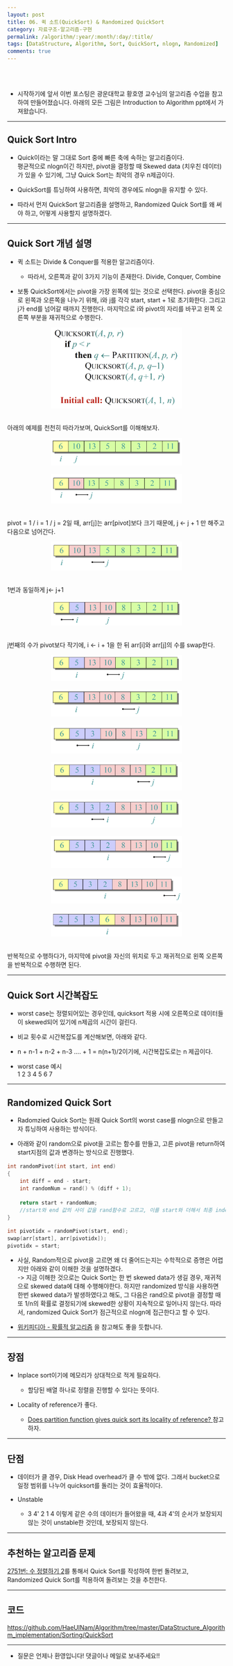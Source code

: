 ```yaml
---
layout: post
title: 06. 퀵 소트(QuickSort) & Randomized QuickSort
category: 자료구조-알고리즘-구현
permalink: /algorithm/:year/:month/:day/:title/
tags: [DataStructure, Algorithm, Sort, QuickSort, nlogn, Randomized]
comments: true
---
```

<br><br>
* 시작하기에 앞서 이번 포스팅은 광운대학교 황호영 교수님의 알고리즘 수업을 참고하여 만들어졌습니다. 아래의 모든 그림은 Introduction to Algorithm ppt에서 가져왔습니다.

---

## Quick Sort Intro

* Quick이라는 말 그대로 Sort 중에 빠른 축에 속하는 알고리즘이다. <br> 평균적으로 nlogn이긴 하지만, pivot을 결정할 때 Skewed data (치우친 데이터)가 있을 수 있기에, 그냥 Quick Sort는 최악의 경우 n제곱이다.

* QuickSort를 튜닝하여 사용하면, 최악의 경우에도 nlogn을 유지할 수 있다.

* 따라서 먼저 QuickSort 알고리즘을 설명하고, Randomized Quick Sort를 왜 써야 하고, 어떻게 사용할지 설명하겠다.

---

## Quick Sort 개념 설명

* 퀵 소트는 Divide & Conquer를 적용한 알고리즘이다.
    * 따라서, 오른쪽과 같이 3가지 기능이 존재한다. Divide, Conquer, Combine


* 보통 QuickSort에서는 pivot을 가장 왼쪽에 있는 것으로 선택한다. pivot을 중심으로 왼쪽과 오른쪽을 나누기 위해, i와 j를 각각 start, start + 1로 초기화한다. 그리고 j가 end를 넘어갈 때까지 진행한다. 마지막으로 i와 pivot의 자리를 바꾸고 왼쪽 오른쪽 부분을 재귀적으로 수행한다.

<center>
        <img style="max-width: 60%; height: auto;" src="/assets/post-img/algorithm/quicksort_0.png"/> 
</center><br>

아래의 예제를 천천히 따라가보며, QuickSort를 이해해보자.

<center>
        <img style="max-width: 60%; height: auto;" src="/assets/post-img/algorithm/quicksort_1.png"/> 
</center><br>
<center>
        <img style="max-width: 60%; height: auto;" src="/assets/post-img/algorithm/quicksort_2.png"/> 
</center><br>

pivot = 1 / i = 1 / j = 2일 때, arr[j]는 arr[pivot]보다 크기 때문에, j <- j + 1 만 해주고 다음으로 넘어간다.

 
<center>
        <img style="max-width: 60%; height: auto;" src="/assets/post-img/algorithm/quicksort_3.png"/> 
</center><br>

1번과 동일하게 j<- j+1
 
<center>
        <img style="max-width: 60%; height: auto;" src="/assets/post-img/algorithm/quicksort_4.png"/> 
</center><br>

j번째의 수가 pivot보다 작기에, i <- i + 1을 한 뒤 arr[i]와 arr[j]의 수를 swap한다.

<center>
        <img style="max-width: 60%; height: auto;" src="/assets/post-img/algorithm/quicksort_5.png"/> 
</center><br>

<center>
        <img style="max-width: 60%; height: auto;" src="/assets/post-img/algorithm/quicksort_6.png"/> 
</center><br>
<center>
        <img style="max-width: 60%; height: auto;" src="/assets/post-img/algorithm/quicksort_7.png"/> 
</center><br>
<center>
        <img style="max-width: 60%; height: auto;" src="/assets/post-img/algorithm/quicksort_8.png"/> 
</center><br>
<center>
        <img style="max-width: 60%; height: auto;" src="/assets/post-img/algorithm/quicksort_9.png"/> 
</center><br>
<center>
        <img style="max-width: 60%; height: auto;" src="/assets/post-img/algorithm/quicksort_10.png"/> 
</center><br>

<center>
        <img style="max-width: 60%; height: auto;" src="/assets/post-img/algorithm/quicksort_11.png"/> 
</center><br>

<center>
        <img style="max-width: 60%; height: auto;" src="/assets/post-img/algorithm/quicksort_12.png"/> 
</center><br>

반복적으로 수행하다가, 마지막에 pivot을 자신의 위치로 두고 재귀적으로 왼쪽 오른쪽을 반복적으로 수행하면 된다.

---

## Quick Sort 시간복잡도

* worst case는 정렬되어있는 경우인데, quicksort 적용 시에 오른쪽으로 데이터들이 skewed되어 있기에 n제곱의 시간이 걸린다.

* 비교 횟수로 시간복잡도를 계산해보면, 아래와 같다.

* n + n-1 + n-2 + n-3 .... + 1 = n(n+1)/2이기에, 시간복잡도로는 n 제곱이다.

* worst case 예시 <br>
    1 2 3 4 5 6 7 

---
## Randomized Quick Sort

* Radomzied Quick Sort는 원래 Quick Sort의 worst case를 nlogn으로 만들고자 튜닝하여 사용하는 방식이다.

* 아래와 같이 random으로 pivot을 고르는 함수를 만들고, 고른 pivot을 return하여 start지점의 값과 변경하는 방식으로 진행했다.

```cpp  
int randomPivot(int start, int end)
{
    int diff = end - start;
    int randomNum = rand() % (diff + 1);

    return start + randomNum;
    //start와 end 값의 사이 값을 rand함수로 고르고, 이를 start와 더해서 최종 index를 결정한다. 
}
```
```cpp
int pivotidx = randomPivot(start, end);
swap(arr[start], arr[pivotidx]);
pivotidx = start;
```

* 사실, Random적으로 pivot을 고르면 왜 더 줄어드는지는 수학적으로 증명은 어렵지만 아래와 같이 이해한 것을 설명하겠다.<br>
-> 지금 이해한 것으로는 Quick Sort는 한 번 skewed data가 생길 경우, 재귀적으로 skewed data에 대해 수행해야한다. 하지만 randomized 방식을 사용하면 한번 skewed data가 발생하였다고 해도, 그 다음은 rand으로 pivot을 결정할 때 또 1/n의 확률로 결정되기에 skewed한 상황이 지속적으로 일어나지 않는다. 따라서, randomized Quick Sort가 점근적으로 nlogn에 접근한다고 할 수 있다. 

* [위키피디아 - 확률적 알고리즘](https://ko.wikipedia.org/wiki/%ED%99%95%EB%A5%A0%EC%A0%81_%EC%95%8C%EA%B3%A0%EB%A6%AC%EC%A6%98) 을 참고해도 좋을 듯합니다.

---

## 장점

* Inplace sort이기에 메모리가 상대적으로 적게 필요하다.
    * 할당된 배열 하나로 정렬을 진행할 수 있다는 뜻이다.

* Locality of reference가 좋다.
    * [Does partition function gives quick sort its locality of reference?
](https://stackoverflow.com/questions/30867112/does-partition-function-gives-quick-sort-its-locality-of-reference) 참고하자.

---

## 단점

* 데이터가 클 경우, Disk Head overhead가 클 수 밖에 없다. 그래서 bucket으로 일정 범위를 나누어 quicksort를 돌리는 것이 효율적이다.

* Unstable
    * 3 4' 2 1 4 이렇게 같은 수의 데이터가 들어왔을 때, 4과 4'의 순서가 보장되지 않는 것이 unstable한 것인데, 보장되지 않는다. 

---

## 추천하는 알고리즘 문제

[2751번: 수 정렬하기 2](https://www.acmicpc.net/problem/2751)를 통해서 Quick Sort를 작성하여 한번 돌려보고, Randomized Quick Sort를 적용하여 돌려보는 것을 추천한다.

---

## 코드

https://github.com/HaeUlNam/Algorithm/tree/master/DataStructure_Algorithm_implementation/Sorting/QuickSort 

---

* 질문은 언제나 환영입니다! 댓글이나 메일로 보내주세요!!